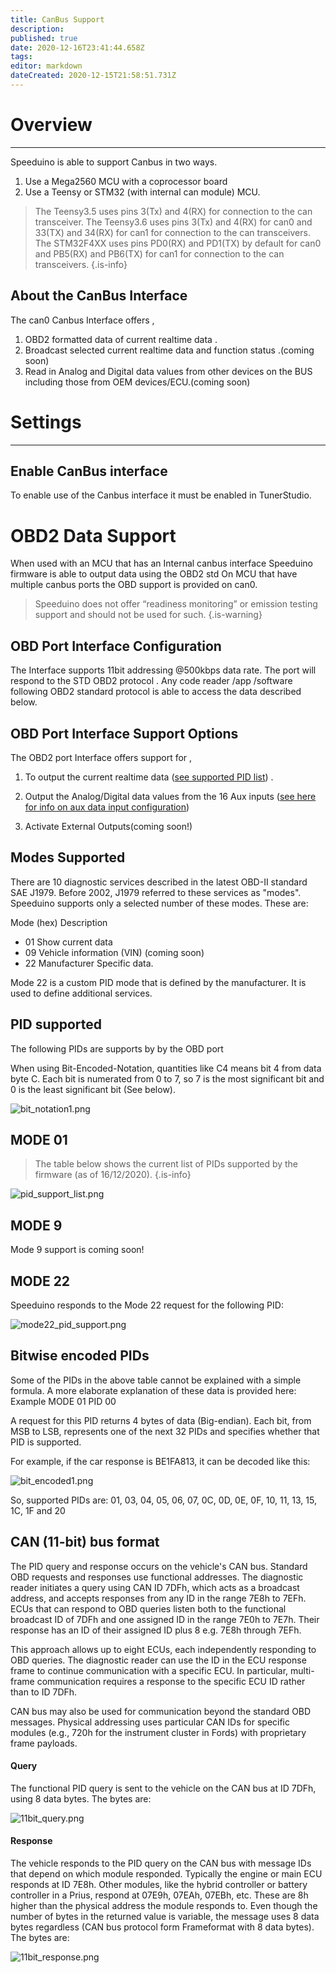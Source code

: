 ```yaml
---
title: CanBus Support
description: 
published: true
date: 2020-12-16T23:41:44.658Z
tags: 
editor: markdown
dateCreated: 2020-12-15T21:58:51.731Z
---
```


# Overview
--------

Speeduino is able to support Canbus in two ways.

1. Use a Mega2560 MCU with a coprocessor board
2. Use a Teensy or STM32 (with internal can module) MCU.

> The Teensy3.5 uses pins 3(Tx) and 4(RX) for connection to the can transceiver.
> The Teensy3.6 uses pins 3(Tx) and 4(RX) for can0 and 33(TX) and 34(RX) for can1 for connection to the can transceivers.
> The STM32F4XX uses pins PD0(RX) and PD1(TX) by default for can0 and PB5(RX) and PB6(TX) for can1 for connection to the can transceivers.
{.is-info}

## About the CanBus Interface
The can0 Canbus Interface offers ,

  1. OBD2 formatted data of current realtime data .
  2. Broadcast selected current realtime data and function status .(coming soon)
  3. Read in Analog and Digital data values from other devices on the BUS including those from OEM devices/ECU.(coming soon)

# Settings
--------

## Enable CanBus interface

To enable use of the Canbus interface it must be enabled in TunerStudio.

# OBD2 Data Support

When used with an MCU that has an Internal canbus interface Speeduino firmware is able to output data using the OBD2 std 
On MCU that have multiple canbus ports the OBD support is provided on can0.
> Speeduino does not offer “readiness monitoring” or emission testing support and should not be used for such.
{.is-warning}


## OBD Port Interface Configuration 

The Interface supports 11bit addressing @500kbps data rate.
The port will respond to the STD OBD2 protocol .
Any code reader /app /software following OBD2 standard protocol is able to access the data described below.

## OBD Port Interface Support Options

The OBD2 port Interface offers support for ,

   1. To output the current realtime data ([see supported PID list](/en/Canbus_Support2##PID_supported"wikilink")) . 
   
   2. Output the Analog/Digital data values from the 16 Aux inputs ([see here for info on aux data input configuration](/en/configuration/Auxillary_IO_Configuration))
   3. Activate External Outputs(coming soon!)

## Modes Supported
 There are 10 diagnostic services described in the latest OBD-II standard SAE J1979. Before 2002, J1979 referred to these services as "modes".
 Speeduino supports only a selected number of these modes. These are:

Mode (hex) 	Description
- 01   Show current data
- 09   Vehicle information (VIN)  (coming soon)
- 22   Manufacturer Specific data.

Mode 22 is a custom PID mode that is defined by the manufacturer. It is used to define additional services.

## PID supported

The following PIDs are supports by by the OBD port

When using Bit-Encoded-Notation, quantities like C4 means bit 4 from data byte C. Each bit is numerated from 0 to 7, so 7 is the most significant bit and 0 is the least significant bit (See below).

![bit_notation1.png](/bit_notation1.png)

## MODE 01

> The table below shows the current list of PIDs supported by the firmware (as of 16/12/2020).
{.is-info}


![pid_support_list.png](/pid_support_list.png)

## MODE 9

Mode 9 support is coming soon!

## MODE 22

Speeduino responds to the Mode 22 request for the following PID: 

![mode22_pid_support.png](/mode22_pid_support.png)

## Bitwise encoded PIDs

Some of the PIDs in the above table cannot be explained with a simple formula. A more elaborate explanation of these data is provided here:
Example MODE 01 PID 00

A request for this PID returns 4 bytes of data (Big-endian). Each bit, from MSB to LSB, represents one of the next 32 PIDs and specifies whether that PID is supported.

For example, if the car response is BE1FA813, it can be decoded like this:

![bit_encoded1.png](/bit_encoded1.png)

So, supported PIDs are: 01, 03, 04, 05, 06, 07, 0C, 0D, 0E, 0F, 10, 11, 13, 15, 1C, 1F and 20 

## CAN (11-bit) bus format

The PID query and response occurs on the vehicle's CAN bus. Standard OBD requests and responses use functional addresses. The diagnostic reader initiates a query using CAN ID 7DFh, which acts as a broadcast address, and accepts responses from any ID in the range 7E8h to 7EFh. ECUs that can respond to OBD queries listen both to the functional broadcast ID of 7DFh and one assigned ID in the range 7E0h to 7E7h. Their response has an ID of their assigned ID plus 8 e.g. 7E8h through 7EFh.

This approach allows up to eight ECUs, each independently responding to OBD queries. The diagnostic reader can use the ID in the ECU response frame to continue communication with a specific ECU. In particular, multi-frame communication requires a response to the specific ECU ID rather than to ID 7DFh.

CAN bus may also be used for communication beyond the standard OBD messages. Physical addressing uses particular CAN IDs for specific modules (e.g., 720h for the instrument cluster in Fords) with proprietary frame payloads.

#### Query

The functional PID query is sent to the vehicle on the CAN bus at ID 7DFh, using 8 data bytes. 
The bytes are:

![11bit_query.png](/11bit_query.png)

#### Response

The vehicle responds to the PID query on the CAN bus with message IDs that depend on which module responded. Typically the engine or main ECU responds at ID 7E8h. Other modules, like the hybrid controller or battery controller in a Prius, respond at 07E9h, 07EAh, 07EBh, etc. These are 8h higher than the physical address the module responds to. Even though the number of bytes in the returned value is variable, the message uses 8 data bytes regardless (CAN bus protocol form Frameformat with 8 data bytes). 
The bytes are:

![11bit_response.png](/11bit_response.png)



 







